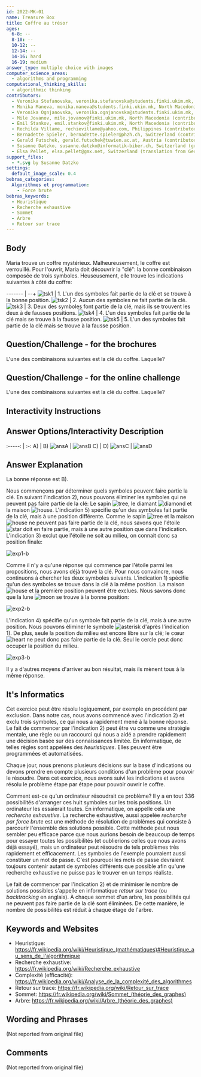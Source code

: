 ```yaml
---
id: 2022-MK-01
name: Treasure Box
title: Coffre au trésor
ages:
  6-8: --
  8-10: --
  10-12: --
  12-14: --
  14-16: hard
  16-19: medium
answer_type: multiple choice with images
computer_science_areas:
  - algorithms and programming
computational_thinking_skills:
  - algorithmic thinking
contributors:
  - Veronika Stefanovska, veronika.stefanovska@students.finki.ukim.mk, North Macedonia (author)
  - Monika Maneva, monika.maneva@students.finki.ukim.mk, North Macedonia (contributor)
  - Veronika Ognjanovska, veronika.ognjanovska@students.finki.ukim.mk, North Macedonia (contributor)
  - Mile Jovanov, mile.jovanov@finki.ukim.mk, North Macedonia (contributor)
  - Emil Stankov, emil.stankov@finki.ukim.mk, North Macedonia (contributor)
  - Rechilda Villame, rechievillame@yahoo.com, Philippines (contributor)
  - Bernadette Spieler, bernadette.spieler@phzh.ch, Switzerland (contributor, translation from English into German)
  - Gerald Futschek, gerald.futschek@tuwien.ac.at, Austria (contributor)
  - Susanne Datzko, susanne.datzko@informatik-biber.ch, Switzerland (graphics)
  - Elsa Pellet, elsa.pellet@gmx.net, Switzerland (translation from German into French)
support_files:
  - *.svg by Susanne Datzko
settings:
  default_image_scale: 0.4
bebras_categories:
  Algorithmes et programmation:
    - Force brute
bebras_keywords:
  - Heuristique
  - Recherche exhaustive
  - Sommet
  - Arbre
  - Retour sur trace
---
```


[ansA]: graphics/2022-MK-01-answerA.svg "Solution A"
[ansB]: graphics/2022-MK-01-answerB.svg "Solution B"
[ansC]: graphics/2022-MK-01-answerC.svg "Solution C"
[ansD]: graphics/2022-MK-01-answerD.svg "Solution D"
[exp1-b]: graphics/2022-MK-01-explanation01-box.svg "Explication 1"
[exp2-b]: graphics/2022-MK-01-explanation02-box.svg "Explication 2"
[exp3-b]: graphics/2022-MK-01-explanation03-box.svg "Explication 3"
[asterisk]: graphics/2022-MK-01-inline_asterisk.svg "Astérisque (15px)"
[diamond]: graphics/2022-MK-01-inline_diamond.svg "Diamant (15px)"
[heart]: graphics/2022-MK-01-inline_heart.svg "Cœur (15px)"
[house]: graphics/2022-MK-01-inline_house.svg "Maison (15px)"
[moon]: graphics/2022-MK-01-inline_moon.svg "Lune (15px)"
[star]: graphics/2022-MK-01-inline_star.svg "Etoile (15px)"
[tree]: graphics/2022-MK-01-inline_tree.svg "Arbre (15px)"
[tsk1]: graphics/2022-MK-01-taskbody01.svg "Indication 1"
[tsk2]: graphics/2022-MK-01-taskbody02.svg "Indication 2"
[tsk3]: graphics/2022-MK-01-taskbody03.svg "Indication 3"
[tsk4]: graphics/2022-MK-01-taskbody04.svg "Indication 4"
[tsk5]: graphics/2022-MK-01-taskbody05.svg "Indication 5"

## Body

Maria trouve un coffre mystérieux. Malheureusement, le coffre est verrouillé. Pour l'ouvrir, Maria doit découvrir la "clé": la bonne combinaison composée de trois symboles. Heuseusement, elle trouve les indications suivantes à côté du coffre:
     
------- | --+
![tsk1] | 1. L'un des symboles fait partie de la clé et se trouve à la bonne position.
![tsk2] | 2. Aucun des symboles ne fait partie de la clé.
![tsk3] | 3. Deux des symboles font partie de la clé, mais ils se trouvent les deux à de fausses positions.
![tsk4] | 4. L'un des symboles fait partie de la clé mais se trouve à la fausse position.
![tsk5] | 5. L'un des symboles fait partie de la clé mais se trouve à la fausse position.


## Question/Challenge - for the brochures

L'une des combinaisons suivantes est la clé du coffre. Laquelle?


## Question/Challenge - for the online challenge

L'une des combinaisons suivantes est la clé du coffre. Laquelle?


## Interactivity Instructions

<!-- empty -->

## Answer Options/Interactivity Description

:-----: | :-:
  A)    | B)
![ansA] | ![ansB]
  C)    | D)
![ansC] | ![ansD]



## Answer Explanation

La bonne réponse est B).

Nous commençons par déterminer quels symboles peuvent faire partie la clé. En suivant l'indication 2), nous pouvons éliminer les symboles qui ne peuvent pas faire partie de la clé: Le sapin ![tree], le diamant ![diamond] et la maison ![house].
L'indication 5) spécifie qu'un des symboles fait partie de la clé, mais à une position différente. Comme le sapin ![tree] et la maison ![house] ne peuvent pas faire partie de la clé, nous savons que l'étoile ![star] doit en faire partie, mais à une autre position que dans l'indication. L'indication 3) exclut que l'étoile ne soit au milieu, on connait donc sa position finale:

![exp1-b]

Comme il n'y a qu'une réponse qui commence par l'étoile parmi les propositions, nous avons déjà trouvé la clé.
Pour nous convaincre, nous continuons à chercher les deux symboles suivants. L'indication 1) spécifie qu'un des symboles se trouve dans la clé à la même position. La maison ![house] et la première position peuvent être exclues. Nous savons donc que la lune ![moon] se trouve à la bonne position:

![exp2-b]

L'indication 4) spécifie qu'un symbole fait partie de la clé, mais à une autre position. Nous pouvons éliminer le symbole ![asterisk] d'après l'indication 1). De plus, seule la position du milieu est encore libre sur la clé; le cœur ![heart] ne peut donc pas faire partie de la clé. Seul le cercle peut donc occuper la position du milieu.

![exp3-b]

Il y a d'autres moyens d'arriver au bon résultat, mais ils mènent tous à la même réponse.


## It's Informatics

Cet exercice peut être résolu logiquement, par exemple en procédent par exclusion. Dans notre cas, nous avons commencé avec l'indication 2) et exclu trois symboles, ce qui nous a rapidement mené à la bonne réponse. Le fait de commencer par l'indication 2) peut être vu comme une stratégie mentale, une règle ou un raccourci qui nous a aidé a prendre rapidement une décision basée sur des connaissances limitée. En informatique, de telles règles sont appelées des _heuristiques_. Elles peuvent être programmées et automatisées.

Chaque jour, nous prenons plusieurs décisions sur la base d'indications ou devons prendre en compte plusieurs conditions d'un problème pour pouvoir le résoudre. Dans cet exercice, nous avons suivi les indications et avons résolu le problème étape par étape pour pouvoir ouvrir le coffre.

Comment est-ce qu'un ordinateur résoudrait ce problème? Il y a en tout 336 possibilités d'arranger ces huit symboles sur les trois positions. Un ordinateur les essaierait toutes. En informatique, on appelle cela une _recherche exhaustive_. La recherche exhaustive, aussi appelée _recherche par force brute_  est une méthode de résolution de problèmes qui consiste à parcourir l'ensemble des solutions possible. Cette méthode peut nous sembler peu efficace parce que nous aurions besoin de beaucoup de temps pour essayer toutes les possibilités (et oublierions celles que nous avons déjà essayé), mais un ordinateur peut résoudre de tels problèmes très rapidement et efficacement. Les symboles de l'exemple pourraient aussi constituer un mot de passe. C'est pourquoi les mots de passe devraient toujours contenir autant de symboles différents que possible afin qu'une recherche exhaustive ne puisse pas le trouver en un temps réaliste.

Le fait de commencer par l'indication 2) et de minimiser le nombre de solutions possibles s'appelle en informatique _retour sur trace_ (ou _backtracking_ en anglais). À chaque sommet d'un arbre, les possibilités qui ne peuvent pas faire partie de la clé sont éliminées. De cette manière, le nombre de possibilités est réduit à chaque étage de l'arbre.


## Keywords and Websites

 - Heuristique: https://fr.wikipedia.org/wiki/Heuristique_(mathématiques)#Heuristique_au_sens_de_l'algorithmique
 - Recherche exhaustive: https://fr.wikipedia.org/wiki/Recherche_exhaustive
 - Complexité (efficacité): https://fr.wikipedia.org/wiki/Analyse_de_la_complexité_des_algorithmes
 - Retour sur trace: https://fr.wikipedia.org/wiki/Retour_sur_trace
 - Sommet: https://fr.wikipedia.org/wiki/Sommet_(théorie_des_graphes)
 - Arbre: https://fr.wikipedia.org/wiki/Arbre_(théorie_des_graphes)


## Wording and Phrases

(Not reported from original file)


## Comments

(Not reported from original file)
